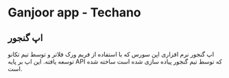 # Ganjoor app - Techano

## اپ گنجور

اپ گنجور نرم افزاری اپن سورس که با استفاده از فریم ورک فلاتر  و توسط تیم تکانو توسعه یافته. این اپ بر پایه API که توسط تیم گنجور پیاده سازی شده است ساخته شده است.
